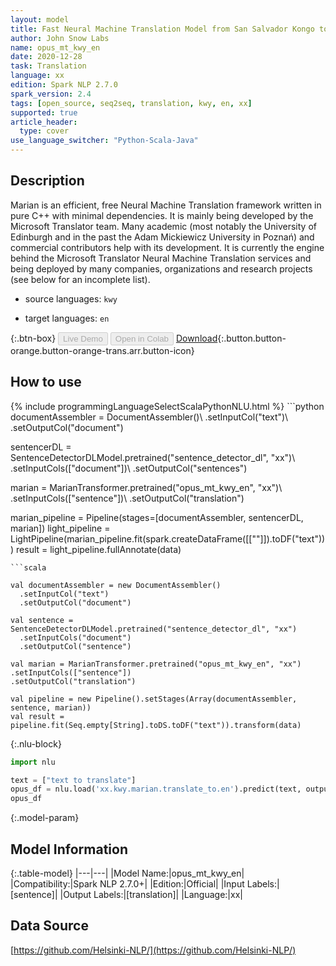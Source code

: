 ```yaml
---
layout: model
title: Fast Neural Machine Translation Model from San Salvador Kongo to English
author: John Snow Labs
name: opus_mt_kwy_en
date: 2020-12-28
task: Translation
language: xx
edition: Spark NLP 2.7.0
spark_version: 2.4
tags: [open_source, seq2seq, translation, kwy, en, xx]
supported: true
article_header:
  type: cover
use_language_switcher: "Python-Scala-Java"
---
```


## Description

Marian is an efficient, free Neural Machine Translation framework written in pure C++ with minimal dependencies. It is mainly being developed by the Microsoft Translator team. Many academic (most notably the University of Edinburgh and in the past the Adam Mickiewicz University in Poznań) and commercial contributors help with its development.
It is currently the engine behind the Microsoft Translator Neural Machine Translation services and being deployed by many companies, organizations and research projects (see below for an incomplete list).

- source languages: `kwy`

- target languages: `en`

{:.btn-box}
<button class="button button-orange" disabled>Live Demo</button>
<button class="button button-orange" disabled>Open in Colab</button>
[Download](https://s3.amazonaws.com/auxdata.johnsnowlabs.com/public/models/opus_mt_kwy_en_xx_2.7.0_2.4_1609170973770.zip){:.button.button-orange.button-orange-trans.arr.button-icon}

## How to use



<div class="tabs-box" markdown="1">
{% include programmingLanguageSelectScalaPythonNLU.html %}
```python
documentAssembler = DocumentAssembler()\ 
 .setInputCol("text")\ 
 .setOutputCol("document")

 sentencerDL = SentenceDetectorDLModel.pretrained("sentence_detector_dl", "xx")\ 
 .setInputCols(["document"])\ 
 .setOutputCol("sentences")

 marian = MarianTransformer.pretrained("opus_mt_kwy_en", "xx")\ 
 .setInputCols(["sentence"])\ 
 .setOutputCol("translation")

marian_pipeline = Pipeline(stages=[documentAssembler, sentencerDL, marian])
light_pipeline = LightPipeline(marian_pipeline.fit(spark.createDataFrame([[""]]).toDF("text")))
result = light_pipeline.fullAnnotate(data)
```
```scala

val documentAssembler = new DocumentAssembler()
  .setInputCol("text")
  .setOutputCol("document")

val sentence = SentenceDetectorDLModel.pretrained("sentence_detector_dl", "xx")
  .setInputCols("document")
  .setOutputCol("sentence")

val marian = MarianTransformer.pretrained("opus_mt_kwy_en", "xx")
.setInputCols(["sentence"])
.setOutputCol("translation")

val pipeline = new Pipeline().setStages(Array(documentAssembler, sentence, marian))
val result = pipeline.fit(Seq.empty[String].toDS.toDF("text")).transform(data)
```

{:.nlu-block}
```python
import nlu

text = ["text to translate"]
opus_df = nlu.load('xx.kwy.marian.translate_to.en').predict(text, output_level='sentence')
opus_df
```

</div>

{:.model-param}
## Model Information

{:.table-model}
|---|---|
|Model Name:|opus_mt_kwy_en|
|Compatibility:|Spark NLP 2.7.0+|
|Edition:|Official|
|Input Labels:|[sentence]|
|Output Labels:|[translation]|
|Language:|xx|

## Data Source

[https://github.com/Helsinki-NLP/](https://github.com/Helsinki-NLP/)
